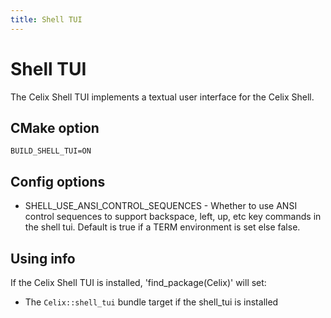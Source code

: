 ```yaml
---
title: Shell TUI
---
```


<!--
Licensed to the Apache Software Foundation (ASF) under one or more
contributor license agreements.  See the NOTICE file distributed with
this work for additional information regarding copyright ownership.
The ASF licenses this file to You under the Apache License, Version 2.0
(the "License"); you may not use this file except in compliance with
the License.  You may obtain a copy of the License at
   
    http://www.apache.org/licenses/LICENSE-2.0

Unless required by applicable law or agreed to in writing, software
distributed under the License is distributed on an "AS IS" BASIS,
WITHOUT WARRANTIES OR CONDITIONS OF ANY KIND, either express or implied.
See the License for the specific language governing permissions and
limitations under the License.
-->

# Shell TUI

The Celix Shell TUI implements a textual user interface for the Celix Shell.

## CMake option
    BUILD_SHELL_TUI=ON

## Config options

- SHELL_USE_ANSI_CONTROL_SEQUENCES - Whether to use ANSI control
sequences to support backspace, left, up, etc key commands in the
shell tui. Default is true if a TERM environment is set else false.

## Using info

If the Celix Shell TUI is installed, 'find_package(Celix)' will set:
 - The `Celix::shell_tui` bundle target if the shell_tui is installed
